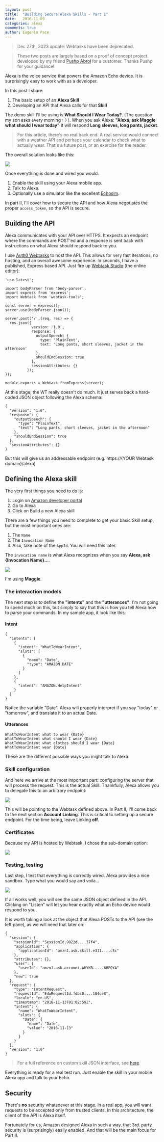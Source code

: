 ```yaml
---
layout: post
title:  "Building Secure Alexa Skills - Part I"
date:   2016-11-09
categories: alexa 
comments: true
author: Eugenio Pace
---
```


> Dec 27th, 2023 update: Webtasks have been deprecated.

> These two posts are largely based on a proof of concept project developed by my friend [Pushp Abrol](https://twitter.com/pushpabrol) for a customer. Thanks Pushp for your guidance!

Alexa is the voice service that powers the Amazon Echo device. It is surprisingly easy to work with as a developer.

In this post I share:

1. The basic setup of an **Alexa Skill**
2. Developing an API that Alexa calls for that **Skill**

The demo skill I'll be using is **What Should I Wear Today?**. (The question my son asks every morning :-) ). When you ask Alexa: **"Alexa, ask Maggie what should I wear today"** it will respond **Long sleeves, long pants, jacket**.

> For this article, there's no real back end. A real service would connect with a weather API and perhaps your calendar to check what to actually wear. That's a future post, or an exercise for the reader.

The overall solution looks like this:

![](https://docs.google.com/drawings/d/1WcNmE-OVCKxo5BUCe5qR5tGRXm4XsyFPO8JpD8nDHrY/pub?w=1001&h=529)

Once everything is done and wired you would:

1. Enable the skill using your Alexa mobile app.
2. Talk to Alexa.
3. Optionally use a simulator like the excellent [Echosim](https://echosim.io).

In part II, I'll cover how to secure the API and how Alexa negotiates the proper `access_token`, so the API is secure.

## Building the API

Alexa communicates with your API over HTTPS. It expects an endpoint where the commands are POST'ed and a response is sent back with instructions on what Alexa should respond back to you.

I use [Auth0 Webtasks](https://webtask.io) to host the API. This allows for very fast iterations, no hosting, and an overall awesome experience. In seconds, I have a published,  Express based API. Just fire up [Webtask Studio](https://webtask.io/make) (the online editor): 

```
'use latest';

import bodyParser from 'body-parser';
import express from 'express';
import Webtask from 'webtask-tools';

const server = express();
server.use(bodyParser.json());

server.post('/',(req, res) => {
  res.json({ 
            version: '1.0',
            response: { 
              outputSpeech: { 
                type: 'PlainText',
                text: 'Long pants, short sleeves, jacket in the afternoon' 
              },
              shouldEndSession: true 
            },
            sessionAttributes: {} 
          });
});

module.exports = Webtask.fromExpress(server);
```

At this stage, the WT really doesn't do much. It just serves back a hard-coded JSON object following the Alexa schema:

```
{ 
  "version": "1.0",
  "response": { 
    "outputSpeech": { 
      "type": "PlainText",
      "text": "Long pants, short sleeves, jacket in the afternoon" 
    },
    "shouldEndSession": true 
  },
  "sessionAttributes": {} 
}
```

But this will give us an addressable endpoint (e.g. https://{YOUR Webtask domain}/alexa)

## Defining the Alexa skill

The very first things you need to do is:

1. Login on [Amazon developer portal](https://developer.amazon.com)
2. Go to Alexa
3. Click on Build a new Alexa skill

There are a few things you need to complete to get your basic Skill setup, but the most important ones are:

1. The `Name`
2. The `Invocation Name`
3. Also, take note of the `AppId`. You will need this later.

The `invocation name` is what Alexa recognizes when you say **Alexa, ask {Invocation Name}...**.

![](/media/alexa-1.png)

I'm using **Maggie**.

### The interaction models

The next step is to define the **"intents"** and the **"utterances"**. I'm not going to spend much on this, but simply to say that this is how you tell Alexa how to parse your commands. In my sample app, it look like this:

#### Intent

```
{
  "intents": [
    {
      "intent": "WhatToWearIntent",
      "slots": [
        {
          "name": "Date",
          "type": "AMAZON.DATE"
        }
      ]
    },
    {
      "intent": "AMAZON.HelpIntent"
    }
  ]
}
```

Notice the variable "Date". Alexa will properly interpret if you say "today" or "tomorrow", and translate it to an actual Date.

#### Utterances

```
WhatToWearIntent what to wear {Date}
WhatToWearIntent what should I wear {Date}
WhatToWearIntent what clothes should I wear {Date}
WhatToWearIntent wear {Date}
```

These are the different possible ways you might talk to Alexa.

### Skill configuration

And here we arrive at the most important part: configuring the server that will process the request. This is the actual Skill. Thankfully, Alexa allows you to delegate this to an arbitrary endpoint:

![](/media/alexa-2.png)

This will be pointing to the Webtask defined above. In Part II, I'll come back to the next section **Account Linking**. This is critical to setting up a secure endpoint. For the time being, leave Linking **off**.

### Certificates

Because my API is hosted by Webtask, I chose the sub-domain option:

![](/media/alexa-certs.png)

### Testing, testing

Last step, I test that everything is correctly wired. Alexa provides a nice sandbox. Type what you would say and voila...

![](/media/alexa-test.png)

If all works well, you will see the same JSON object defined in the API. Clicking on "Listen" will let you hear exactly what an Echo device would respond to you.

It is worth taking a look at the object that Alexa POSTs to the API (see the left pane), as we will need that later on:

```
{
  "session": {
    "sessionId": "SessionId.9822d....37f4",
    "application": {
      "applicationId": "amzn1.ask.skill.e311....c5c"
    },
    "attributes": {},
    "user": {
      "userId": "amzn1.ask.account.AHYKR.....66PQYA"
    },
    "new": true
  },
  "request": {
    "type": "IntentRequest",
    "requestId": "EdwRequestId.fdbc0....184ce8",
    "locale": "en-US",
    "timestamp": "2016-11-13T01:02:59Z",
    "intent": {
      "name": "WhatToWearIntent",
      "slots": {
        "Date": {
          "name": "Date",
          "value": "2016-11-13"
        }
      }
    }
  },
  "version": "1.0"
}
```

> For a full reference on custom skill JSON interface, see [here](https://developer.amazon.com/public/solutions/alexa/alexa-skills-kit/docs/alexa-skills-kit-interface-reference).

Everything is ready for a real test run. Just enable the skill in your mobile Alexa app and talk to your Echo.

## Security

There's **no** security whatsoever at this stage. In a real app, you will want requests to be accepted only from trusted clients. In this architecture, the client of the API is Alexa itself.

Fortunately for us, Amazon designed Alexa in such a way, that 3rd. party security is (surprisingly) easily enabled. And that will be the main focus for Part II. 
